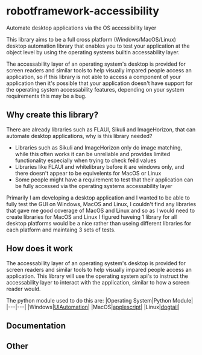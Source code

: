 # robotframework-accessibility
Automate desktop applications via the OS accessibility layer 

This library aims to be a full cross platform (Windows/MacOS/Linux) desktop automation library that enables you to test your application at the object level by using the operating systems builtin accessability layer.

The accessability layer of an operating system's desktop is provided for screen readers and similar tools to help visually impared people access an application, so if this library is not able to access a component of your application then it's possible that your application doesn't have support for the operating system accessability features, depending on your system requirements this may be a bug.

## Why create this library?

There are already libraries such as FLAUI, Sikuli and ImageHorizon, that can automate desktop applications, why is this library needed?
- Libraries such as Sikuli and ImageHorizon only do image matching, while this often works it can be unreliable and provides limited functionality especially when trying to check feild values
- Libraries like FLAUI and whitelibrary before it are windows only, and there doesn't appear to be equivelents for MacOS or Linux
- Some people might have a requirement to test that their application can be fully accessed via the operating systems accessability layer

Primarily I am developing a desktop application and I wanted to be able to fully test the GUI on Windows, MacOS and Linux, I couldn't find any libraries that gave me good coverage of MacOS and Linux and so as I would need to create libraries for MacOS and Linux I figured haveing 1 library for all desktop platforms would be a nice rather than useing different libraries for each platform and maintaing 3 sets of tests.

## How does it work

The accessability layer of an operating system's desktop is provided for screen readers and similar tools to help visually impared people access an application. This library will use the operating system api's to instruct the accessability layer to interact with the application, similar to how a screen reader would.

The python module used to do this are:
|Operating System|Python Module|
|---|---|
|Windows|[UIAutomation](https://github.com/yinkaisheng/Python-UIAutomation-for-Windows)|
|MacOS|[applescript](https://github.com/andrewp-as-is/applescript.py)|
|Linux|[dogtail](https://gitlab.com/dogtail/dogtail)|

## Documentation

## Other


